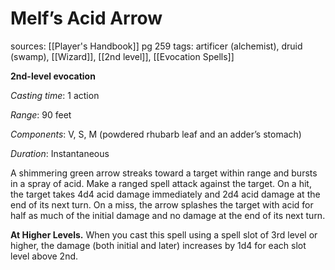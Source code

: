 # Melf’s Acid Arrow
sources: [[Player's Handbook]] pg 259
tags: artificer (alchemist), druid (swamp), [[Wizard]], [[2nd level]], [[Evocation Spells]]

**2nd-level evocation**

*Casting time*: 1 action

*Range*: 90 feet

*Components*: V, S, M (powdered rhubarb leaf and an adder’s stomach)

*Duration*: Instantaneous

A shimmering green arrow streaks toward a target within range and bursts in a spray of acid. Make a ranged spell attack against the target. On a hit, the target takes 4d4 acid damage immediately and 2d4 acid damage at the end of its next turn. On a miss, the arrow splashes the target with acid for half as much of the initial damage and no damage at the end of its next turn. 

**At Higher Levels.** When you cast this spell using a spell slot of 3rd level or higher, the damage (both initial and later) increases by 1d4 for each slot level above 2nd. 
